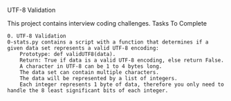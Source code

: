 UTF-8 Validation

This project contains interview coding challenges.
Tasks To Complete

    0. UTF-8 Validation
    0-stats.py contains a script with a function that determines if a given data set represents a valid UTF-8 encoding:
        Prototype: def validUTF8(data).
        Return: True if data is a valid UTF-8 encoding, else return False.
        A character in UTF-8 can be 1 to 4 bytes long.
        The data set can contain multiple characters.
        The data will be represented by a list of integers.
        Each integer represents 1 byte of data, therefore you only need to handle the 8 least significant bits of each integer.
